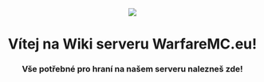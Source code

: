 <!-- TITLE: Domů -->
<!-- SUBTITLE: Hlavní Stránka -->
<center> <img src="http://warfaremc.eu/logo-wf3.png">
<h1>Vítej na Wiki serveru WarfareMC.eu!</h1>
<h3>Vše potřebné pro hraní na našem serveru nalezneš zde!</h3>
 </center>